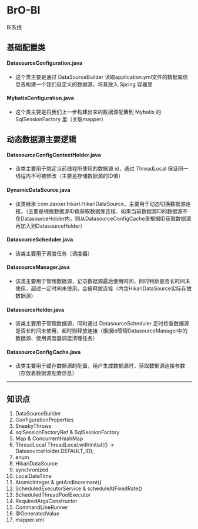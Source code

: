 # BrO-BI
BI系统

##  基础配置类
#### DatasourceConfiguration.java
- 这个类主要是通过 DataSourceBuilder 读取application.yml文件的数据库信息去构建一个我们自定义的数据源，将其放入 Spring 容器里
#### MybatisConfiguration.java
- 这个类主要是将我们上一步构建出来的数据源配置到 Mybatis 的 SqlSessionFactory 里（关联mapper）

## 动态数据源主要逻辑
#### DatasourceConfigContextHolder.java
- 该类主要用于绑定当前线程所使用的数据源 id，通过 ThreadLocal 保证同一线程内不可被修改（主要是存储数据源的ID值）
#### DynamicDataSource.java
- 该类继承 com.zaxxer.hikari.HikariDataSource，主要用于动态切换数据源连接。（主要是根据数据源ID值获取数据库连接、如果当前数据源ID的数据源不在DatasourceHolder内，则从DatasourceConfigCache里根据ID获取数据源再加入到DatasourceHolder）
#### DatasourceScheduler.java
- 该类主要用于调度任务（调度器）
#### DatasourceManager.java
- 该类主要用于管理数据源，记录数据源最后使用时间，同时判断是否长时间未使用，超过一定时间未使用，会被释放连接（内含HikariDataSource实际存放数据源）
#### DatasourceHolder.java
- 该类主要用于管理数据源，同时通过 DatasourceScheduler 定时检查数据源是否长时间未使用，超时则释放连接（根据id管理DatasourceManager中的数据源、使用调度器调度清理任务）
#### DatasourceConfigCache.java
- 该类主要用于缓存数据源的配置，用户生成数据源时，获取数据源连接参数（存放着数据源配置信息）


-----------------------------------------------------  
## 知识点
1. DataSourceBuilder
2. ConfigurationProperties
3. SneakyThrows
4. sqlSessionFactoryRef & SqlSessionFactory
5. Map & ConcurrentHashMap
6. ThreadLocal
ThreadLocal.withInitial(() -> DatasourceHolder.DEFAULT_ID);
7. enum
8. HikariDataSource
9. synchronized
10. LocalDateTime
11. AtomicInteger & getAndIncrement()
12. ScheduledExecutorService & scheduleAtFixedRate()
13. ScheduledThreadPoolExecutor
14. RequiredArgsConstructor
15. CommandLineRunner
16. @GeneratedValue
17. mapper.xml
